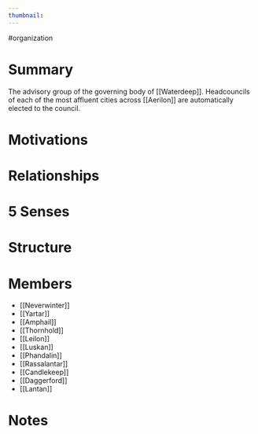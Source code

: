 ```yaml
---
thumbnail:
---
```

#organization
# Summary
The advisory group of the governing body of [[Waterdeep]]. Headcouncils of each of the most affluent cities across [[Aerilon]] are automatically elected to the council.

# Motivations
# Relationships
# 5 Senses
# Structure
# Members
- [[Neverwinter]]
- [[Yartar]]
- [[Amphail]]
- [[Thornhold]]
- [[Leilon]]
- [[Luskan]]
- [[Phandalin]]
- [[Rassalantar]]
- [[Candlekeep]]
- [[Daggerford]]
- [[Lantan]]
# Notes
